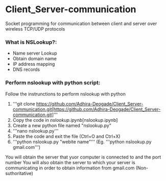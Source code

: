 # Client_Server-communication


Socket programming for communication between client and server over wireless TCP/UDP protocols

### What is NSLookup?:
- Name server Lookup
- Obtain domain name
- IP address mapping
- DNS records

### Perform nslookup with python script:
Follow the instrunctions to perform nslookup with python
1. '''git clone https://github.com/Adhira-Deogade/Client_Server-communication.git[https://github.com/Adhira-Deogade/Client_Server-communication.git]'''
2. Copy the code in *nslookup.ipynb*[nslookup.ipynb]
3. Create a new python file named "nslookup.py"
4. '''nano nslookup.py'''
5. Paste the code and exit the file (Ctrl+O and Ctrl+X)
6. '''python nslookup.py "webite name"''' (Eg. '''python nslookup.py gmail.com''')

You will obtain the server that yuor computer is connected to and the port number
You will also obtain the server to which your server is communicating in order to obtain information from gmail.com (Non-suthoritative)

###
